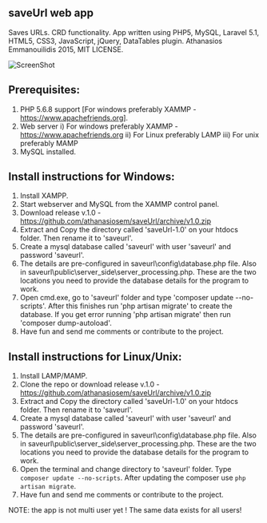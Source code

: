 ## saveUrl web app
Saves URLs. CRD functionality.
App written using PHP5, MySQL, Laravel 5.1, HTML5, CSS3, JavaScript, jQuery, DataTables plugin.
Athanasios Emmanouilidis 2015, MIT LICENSE.

![ScreenShot](http://s9.postimg.org/konupiptb/save_Url_Screenshot.png)

Prerequisites:
--------------
1. PHP 5.6.8 support [For windows preferably XAMMP - https://www.apachefriends.org].
2. Web server
    i) For windows preferably XAMMP - https://www.apachefriends.org
    ii) For Linux preferably LAMP
    iii) For unix preferably MAMP
3. MySQL installed.

Install instructions for Windows:
---------------------------------
1. Install XAMPP.
2. Start webserver and MySQL from the XAMMP control panel.
3. Download release v.1.0 - https://github.com/athanasiosem/saveUrl/archive/v1.0.zip
4. Extract and Copy the directory called 'saveUrl-1.0' on your htdocs folder. Then rename it to 'saveurl'.
5. Create a mysql database called 'saveurl' with user 'saveurl' and password 'saveurl'.
6. The details are pre-configured in saveurl\config\database.php  file. Also in saveurl\public\server_side\server_processing.php. These are the two locations you need to provide the database details for the program to work.
7. Open cmd.exe, go to 'saveurl' folder and type 'composer update --no-scripts'. After this finishes run 'php artisan migrate' to create the database. If you get error running 'php artisan migrate' then run 'composer dump-autoload'.
8. Have fun and send me comments or contribute to the project.

Install instructions for Linux/Unix:
---------------------------------
1. Install LAMP/MAMP.
2. Clone the repo or download release v.1.0 - https://github.com/athanasiosem/saveUrl/archive/v1.0.zip
3. Extract and Copy the directory called 'saveUrl-1.0' on your htdocs folder. Then rename it to 'saveurl'.
4. Create a mysql database called 'saveurl' with user 'saveurl' and password 'saveurl'.
5. The details are pre-configured in saveurl\config\database.php  file. Also in saveurl\public\server_side\server_processing.php. These are the two locations you need to provide the database details for the program to work.
6. Open the terminal and change directory to 'saveurl' folder. Type <code>composer update --no-scripts</code>. After updating the composer  use <code>php artisan migrate</code>.
7. Have fun and send me comments or contribute to the project.

</bold>NOTE: the app is not multi user yet ! The same data exists for all users!</bold>
